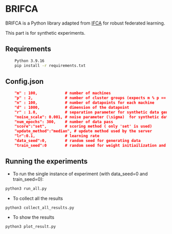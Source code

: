 # BRIFCA

BRIFCA is a Python library adapted from [IFCA](https://arxiv.org/abs/2006.04088)
 for robust federated learning. 

This part is for synthetic experiments. 

## Requirements
```bash 
    Python 3.9.16
    pip install -r requirements.txt 
```

## Config.json
```json
    "m" : 100,            # number of machines
    "p" : 2,              # number of cluster groups (expects m % p == 0)
    "n" : 100,            # number of datapoints for each machine
    "d" : 1000,           # dimension of the datapoint
    "r" : 1.0,            # separation parameter for synthetic data generation
    "noise_scale": 0.001, # noise parameter (\sigma)  for synthetic data generation
    "num_epochs": 300,    # number of data pass
    "score":"set",        # scoring method ( only 'set' is used)
    "update_method":"median", # update method used by the server
    "lr":0.1,             # learning rate
    "data_seed":0,        # random seed for generating data
    "train_seed":0        # random seed for weight initiailization and training
```

## Running the experiments

* To run the single instance of experiment (with data_seed=0 and train_seed=0):
```bash
python3 run_all.py
```

* To collect all the results
```bash
python3 collect_all_results.py
```

* To show the results
```bash
python3 plot_result.py
```

[//]: # (* To reproduce results in the paper:)

[//]: # (```bash)

[//]: # (python run_all.py   # p=2, m vs n)

[//]: # (python run_p4_m_n.py   # p=4, m vs n)

[//]: # (python run_p2_r_noise.py   # p=2, r vs noise)

[//]: # (python run_p4_r_noise.py   # p=4, r vs noise)

[//]: # (```)
[//]: # (Each script runs all possible combinations of experiments in cfg in main&#40;&#41; &#40; by overwriting configuration data in config.json&#41;, and 4&#40;=max_procs&#41; processes of experiments are run concurrently. After all experiments are done, all result files are read and checks if the hyparameter combination had successful convergence.)
[//]: # ()
[//]: # (## Notes)

[//]: # (* It takes several days to run all the experiment. We recommend running this script in cluster with many CPU cores, with max_procs tuned to match the number of cores.)

[//]: # ()
